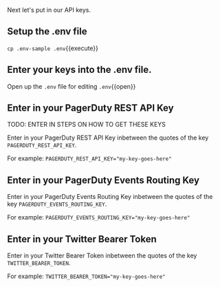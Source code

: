 Next let's put in our API keys.

## Setup the .env file

`cp .env-sample .env`{{execute}}

## Enter your keys into the .env file.

Open up the `.env` file for editing `.env`{{open}}

## Enter in your PagerDuty REST API Key

TODO: ENTER IN STEPS ON HOW TO GET THESE KEYS

Enter in your PagerDuty REST API Key inbetween the quotes of the key `PAGERDUTY_REST_API_KEY`.

For example: `PAGERDUTY_REST_API_KEY="my-key-goes-here"`

## Enter in your PagerDuty Events Routing Key

Enter in your PagerDuty Events Routing Key inbetween the quotes of the key `PAGERDUTY_EVENTS_ROUTING_KEY`.

For example: `PAGERDUTY_EVENTS_ROUTING_KEY="my-key-goes-here"`

## Enter in your Twitter Bearer Token


Enter in your Twitter Bearer Token inbetween the quotes of the key `TWITTER_BEARER_TOKEN`.

For example: `TWITTER_BEARER_TOKEN="my-key-goes-here"`
